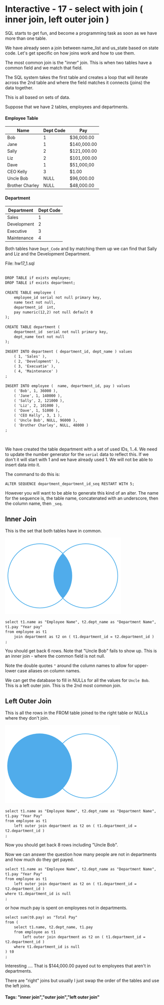 



<style>
.pagebreak { page-break-before: always; }
.half { height: 200px; }
</style>








# Interactive - 17 - select with join ( inner join, left outer join )

SQL starts to get fun, and become a programming task as soon
as we have more than one table.

We have already seen a join between name_list and us_state based
on state code.  Let's get specific on how joins work and how
to use them.

The most common join is the "inner" join.   This is when two
tables have a common field and we match that field.

The SQL system takes the first table and creates a loop that
will iterate across the 2nd table and where the field matches
it connects (joins) the data together.

This is all based on sets of data.

Suppose that we have 2 tables, employees and departments.


#### Employee Table


| Name				 | Dept Code |  Pay        |
|--------------------|-----------|-------------|
| Bob                |   1       | $36,000.00  |
| Jane               |   1       | $140,000.00 |
| Sally              |   2       | $121,000.00 |
| Liz                |   2       | $101,000.00 |
| Dave               |   1       | $51,000,00  |
| CEO Kelly          |   3       | $1.00       |
| Uncle Bob          |   NULL    | $96,000.00  |
| Brother Charley    |   NULL    | $48,000.00  |


#### Department

| Department		 | Dept Code |
|--------------------|-----------|
| Sales              |   1       |
| Development        |   2       |
| Executive          |   3       |
| Maintenance        |   4       |

Both tables have `Dept_Code` and by matching them
up we can find that Sally and Liz and the 
Development Department.

File: hw17_1.sql


```

DROP TABLE if exists employee;
DROP TABLE if exists department;

CREATE TABLE employee (
	employee_id serial not null primary key,
	name text not null,
	department_id  int,
	pay numeric(12,2) not null default 0
);

CREATE TABLE department (
	department_id  serial not null primary key,
	dept_name text not null
);

INSERT INTO department ( department_id, dept_name ) values
	( 1, 'Sales' ),
	( 2, 'Development' ),
	( 3, 'Execuatie' ),
	( 4, 'Maintenance' )
;

INSERT INTO employee (  name, department_id, pay ) values	
	( 'Bob', 1, 36000 ),
	( 'Jane', 1, 140000 ),
	( 'Sally', 2, 121000 ),
	( 'Liz', 2, 101000 ),
	( 'Dave', 1, 51000 ),
	( 'CEO Kelly', 3, 1 ),
	( 'Uncle Bob', NULL, 96000 ),
	( 'Brother Charley', NULL, 48000 )
;



```

We have created the table department with a set of used IDs, 1..4.  We need
to update the number generator for the `serial` data to reflect this.
If we don't it will start with 1 and we have already used 1.  We will not
be able to insert data into it.

The command to do this is:

```
ALTER SEQUENCE department_department_id_seq RESTART WITH 5;

```

However you will want to be able to generate this kind of an alter.
The name for the sequence is,  the table name, concatenated with
an underscore, then the column name, then `_seq`.

## Inner Join 

This is the set that both tables have in common.

![PostgreSQL Inner Join](PostgreSQL-Inner-Join.png)


```
select t1.name as "Employee Name", t2.dept_name as "Department Name", t1.pay "Year pay"
from employee as t1
	join department as t2 on ( t1.department_id = t2.department_id )
;

```

You should get back 6 rows.  Note that "Uncle Bob" fails to show up.
This is an inner join - where the common field is not null.

Note the double quotes `"` around the column names to allow for upper-lower
case aliases on column names.

We can get the database to fill in NULLs for all the values for
`Uncle Bob`.  This is a left outer join.  This is the 2nd most common
join.

## Left Outer Join

This is all the rows in the FROM table joined to the right table
or NULLs where they don't join.

![Left Outer Join](PostgreSQL-Left-Outer-Join.png)

```
select t1.name as "Employee Name", t2.dept_name as "Department Name", t1.pay "Year Pay"
from employee as t1
	left outer join department as t2 on ( t1.department_id = t2.department_id )
;

```

Now you should get back 8 rows including "Uncle Bob".


Now we can answer the question how many people are not in departments and
how much do they get payed.

```
select t1.name as "Employee Name", t2.dept_name as "Department Name", t1.pay "Year Pay"
from employee as t1
	left outer join department as t2 on ( t1.department_id = t2.department_id )
where t1.department_id is null
;

```

or how much pay is spent on employees not in departments.


```
select sum(t0.pay) as "Total Pay"
from (
	select t1.name, t2.dept_name, t1.pay 
	from employee as t1
		left outer join department as t2 on ( t1.department_id = t2.department_id )
	where t1.department_id is null
) t0
;

```

Interesting .... That is $144,000.00 payed out to employees that aren't in
departments.


There are "right" joins but usually I just swap the order of the tables and use the left joins.


#### Tags: "inner join","outer join","left outer join"

